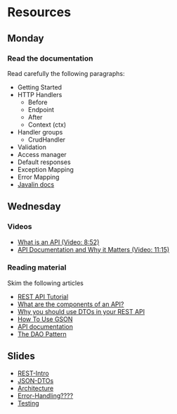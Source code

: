 # Resources

## Monday

### Read the documentation
Read carefully the following paragraphs:
- Getting Started
- HTTP Handlers
    - Before
    - Endpoint
    - After
    - Context (ctx)
- Handler groups
    - CrudHandler
- Validation
- Access manager
- Default responses
- Exception Mapping
- Error Mapping
- [Javalin docs](https://javalin.io/documentation)

## Wednesday

### Videos
- [What is an API (Video: 8:52)](https://www.youtube.com/watch?v=7YcW25PHnAA&t=1s)
- [API Documentation and Why it Matters (Video: 11:15)](https://www.youtube.com/watch?v=39Tt1IkLiQQ&t=175s)

### Reading material
Skim the following articles
- [REST API Tutorial](https://restfulapi.net/)
- [What are the components of an API?](https://blog.postman.com/what-are-the-components-of-an-api/)
- [Why you should use DTOs in your REST API](https://cassiomolin.com/2016/03/23/why-you-should-use-dtos-in-your-rest-api/)
- [How To Use GSON](https://www.techiedelight.com/serialization-java-objects-google-gson-library/)
- [API documentation](https://www.postman.com/api-platform/api-documentation/)
- [The DAO Pattern](https://www.baeldung.com/java-dao-pattern)

## Slides

- [REST-Intro](https://docs.google.com/presentation/d/1bRWN7FVqkzx1MOu_TzRxXJiY2YSSFgKu7trzgdIdJfQ/edit#slide=id.p2)
- [JSON-DTOs](https://docs.google.com/presentation/d/1QqwaA0g1P-aDoGctvR6EMpAgR-zrmHD1hVChm-4gJx4/edit#slide=id.g5fd6b2a3e4_0_13)
- [Architecture](https://docs.google.com/presentation/d/1z2r5AtlBGLQRG4Mh7-TdG6i_rhtJF96_MHvmP-FjMrk/edit#slide=id.p2)
- [Error-Handling????](https://docs.google.com/presentation/d/1mZQIteVLRTEOfm0hR6XdHczqlJupNgriKgU2WoMGywQ/edit#slide=id.g60aaa4e8da_0_60)
- [Testing](https://docs.google.com/presentation/d/1WI8DwwkSfX5-Tev2ZzQj0EVPjBU4inhghsVK46w-OKI/edit#slide=id.g6065424dd6_3_38)
